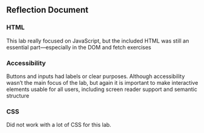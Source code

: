## Reflection Document

### HTML

This lab really focused on JavaScript, but the included HTML was still an essential part—especially in the DOM and fetch exercises

### Accessibility

Buttons and inputs had labels or clear purposes. Although accessibility wasn’t the main focus of the lab, but again it is important to make interactive elements usable for all users, including screen reader support and semantic structure

### CSS

Did not work with a lot of CSS for this lab. 

